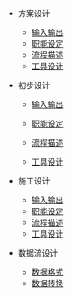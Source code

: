 
- 方案设计
    - [输入输出](first_IO.md)
    - [职能设定](first_role.md)
    - [流程描述](first_flow.md)
    - [工具设计](first_tools)
    
- 初步设计
  
  - [输入输出](second_IO.md)
  
  - [职能设定](second_role.md)
  - [流程描述](second_flow.md)
  - [工具设计](second_tools)
  
- 施工设计

    - [输入输出](third_IO.md)
    - [职能设定](third_role.md)
    - [流程描述](third_flow.md)
    - [工具设计](third_tools)
- 数据流设计

    - [数据格式](data_structure)
    - [数据转换](data_transfer)


